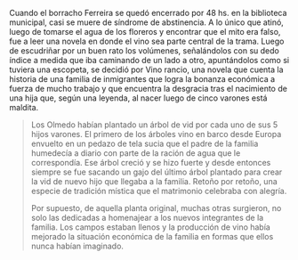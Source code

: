 <html><body><p>Cuando el borracho Ferreira se quedó encerrado por 48 hs. en la biblioteca municipal, casi se muere de síndrome de abstinencia. A lo único que atinó, luego de tomarse el agua de los floreros y encontrar que el mito era falso, fue a leer una novela en donde el vino sea parte central de la trama. Luego de escudriñar por un buen rato los volúmenes, señalándolos con su dedo índice a medida que iba caminando de un lado a otro, apuntándolos como si tuviera una escopeta, se decidió por Vino rancio, una novela que cuenta la historia de una familia de inmigrantes que logra la bonanza económica a fuerza de mucho trabajo y que encuentra la desgracia tras el nacimiento de una hija que, según una leyenda, al nacer luego de cinco varones está maldita.

</p><blockquote>Los Olmedo habían plantado un árbol de vid por cada uno de sus 5 hijos varones. El primero de los árboles vino en barco desde Europa envuelto en un pedazo de tela sucia que el padre de la familia humedecía a diario con parte de la ración de agua que le correspondía. Ese árbol creció y se hizo fuerte y desde entonces siempre se fue sacando un gajo del último árbol plantado para crear la vid de nuevo hijo que llegaba a la familia. Retoño por retoño, una especie de tradición mística que el matrimonio celebraba con alegría.



Por supuesto, de aquella planta original, muchas otras surgieron, no solo las dedicadas a homenajear a los nuevos integrantes de la familia. Los campos estaban llenos y la producción de vino había mejorado la situación económica de la familia en formas que ellos nunca habían imaginado.</blockquote></body></html>